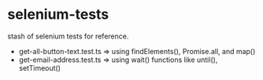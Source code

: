 # selenium-tests

stash of selenium tests for reference.

- get-all-button-text.test.ts => using findElements(), Promise.all, and map()  
- get-email-address.test.ts => using wait() functions like until(), setTimeout()

